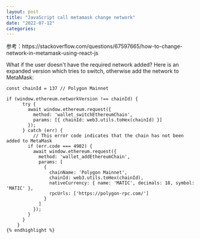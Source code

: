 ```yaml
---
layout: post
title: "JavaScript call metamask change network"
date: "2022-07-12"
categories: 
---
```

<p>参考：https://stackoverflow.com/questions/67597665/how-to-change-network-in-metamask-using-react-js</p>

<div class="s-prose js-post-body" itemprop="text">
<p>What if the user doesn&#39;t have the required network added? Here is an expanded version which tries to switch, otherwise add the network to MetaMask:</p>

<pre class="lang-js s-code-block">
<code class="hljs language-javascript"><span class="hljs-keyword">const</span> chainId = <span class="hljs-number">137</span> <span class="hljs-comment">// Polygon Mainnet</span>

<span class="hljs-keyword">if</span> (<span class="hljs-variable language_">window</span>.<span class="hljs-property">ethereum</span>.<span class="hljs-property">networkVersion</span> !== chainId) {
      <span class="hljs-keyword">try</span> {
        <span class="hljs-keyword">await</span> <span class="hljs-variable language_">window</span>.<span class="hljs-property">ethereum</span>.<span class="hljs-title function_">request</span>({
          <span class="hljs-attr">method</span>: <span class="hljs-string">&#39;wallet_switchEthereumChain&#39;</span>,
          <span class="hljs-attr">params</span>: [{ <span class="hljs-attr">chainId</span>: web3.<span class="hljs-property">utils</span>.<span class="hljs-title function_">toHex</span>(chainId) }]
        });
      } <span class="hljs-keyword">catch</span> (err) {
          <span class="hljs-comment">// This error code indicates that the chain has not been added to MetaMask</span>
        <span class="hljs-keyword">if</span> (err.<span class="hljs-property">code</span> === <span class="hljs-number">4902</span>) {
          <span class="hljs-keyword">await</span> <span class="hljs-variable language_">window</span>.<span class="hljs-property">ethereum</span>.<span class="hljs-title function_">request</span>({
            <span class="hljs-attr">method</span>: <span class="hljs-string">&#39;wallet_addEthereumChain&#39;</span>,
            <span class="hljs-attr">params</span>: [
              {
                <span class="hljs-attr">chainName</span>: <span class="hljs-string">&#39;Polygon Mainnet&#39;</span>,
                <span class="hljs-attr">chainId</span>: web3.<span class="hljs-property">utils</span>.<span class="hljs-title function_">toHex</span>(chainId),
                <span class="hljs-attr">nativeCurrency</span>: { <span class="hljs-attr">name</span>: <span class="hljs-string">&#39;MATIC&#39;</span>, <span class="hljs-attr">decimals</span>: <span class="hljs-number">18</span>, <span class="hljs-attr">symbol</span>: <span class="hljs-string">&#39;MATIC&#39;</span> },
                <span class="hljs-attr">rpcUrls</span>: [<span class="hljs-string">&#39;https://polygon-rpc.com/&#39;</span>]
              }
            ]
          });
        }
      }
    }
{% endhighlight %}
</div>

